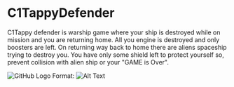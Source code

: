 # C1TappyDefender
C1Tappy defender is warship game where your ship is destroyed while on mission and you are returning home. All you engine is destroyed and only boosters are left. On returning way back to home there are aliens spaceship trying to destroy you. You have only some shield left to protect yourself so, prevent collision with alien ship or your "GAME is Over".

![GitHub Logo](/C1TappyDefender/app/src/main/res/drawable/background.jpg)
Format: ![Alt Text](url)
